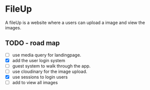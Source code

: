 # FileUp
A fileUp is a website where a users can upload a image and view the images.

## TODO - road map
- [ ] use media query for landingpage.
- [x] add the user login system 
- [ ] guest system to walk through the app.
- [ ] use cloudinary for the image upload.
- [x] use sessions to login users
- [ ] add to view all images

